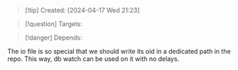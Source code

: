 
>[!tip] Created: [2024-04-17 Wed 21:23]

>[!question] Targets: 

>[!danger] Depends: 

The io file is so special that we should write its oid in a dedicated path in the repo.
This way, db watch can be used on it with no delays.